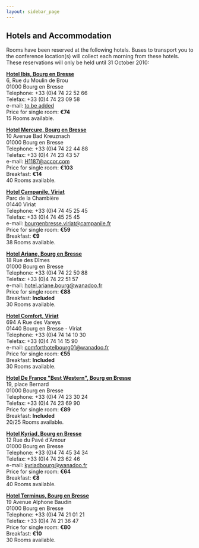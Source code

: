 ```yaml
---
layout: sidebar_page
---
```


## Hotels and Accommodation

Rooms have been reserved at the following hotels. Buses to transport you to the conference location(s) will collect each morning from these hotels. These reservations will only be held until 31 October 2010:

**[Hotel Ibis, Bourg en Bresse](http://www.ibishotel.com/gb/hotel-0603-ibis-bourg-en-bresse/index.shtml)**   
6, Rue du Moulin de Brou  
01000 Bourg en Bresse  
Telephone: +33 (0)4 74 22 52 66  
Telefax: +33 (0)4 74 23 09 58    
e-mail: [to be added](mailto:info@ritterbruchsal.de?subject=4M_ICOMM_2009_Conference)  
Price for single room: **€74**  
15 Rooms available.
    

  
**[Hotel Mercure, Bourg en Bresse](http://www.mercure.com/gb/hotel-1187-mercure-bourg-en-bresse/print.shtml)**   
10 Avenue Bad Kreuznach  
01000 Bourg en Bresse  
Telephone: +33 (0)4 74 22 44 88  
Telefax: +33 (0)4 74 23 43 57    
e-mail: [H1187@accor.com](mailto:H1187@accor.com?subject=4M2010_Conference)  
Price for single room: **€103**  
Breakfast: **€14**    
40 Rooms available.  

  
  
**[Hotel Campanile, Viriat](http://www.campanile.com/Hotel/en/france/rhone-alpes/ain/bourg-en-bresse/campanile-bourg-en-bresse-viriat.htm)**   
Parc de la Chambière  
01440 Viriat  
Telephone: +33 (0)4 74 45 25 45  
Telefax: +33 (0)4 74 45 25 45    
e-mail: [bourgenbresse.viriat@campanile.fr](mailto:bourgenbresse.viriat@campanile.fr?subject=4M2010_Conference)  
Price for single room: **€59**  
Breakfast: **€9**    
38 Rooms available. 
    
  

**[Hotel Ariane, Bourg en Bresse](http://www.hotel-ariane-bourg.com/index-gb.htm)**   
18 Rue des Dîmes  
01000 Bourg en Bresse  
Telephone: +33 (0)4 74 22 50 88  
Telefax: +33 (0)4 74 22 51 57    
e-mail: [hotel.ariane.bourg@wanadoo.fr](mailto:hotel.ariane.bourg@wanadoo.fr?subject=4M2010_Conference)  
Price for single room: **€88**  
Breakfast: **Included**    
30 Rooms available. 
  
  
  
**[Hotel Comfort, Viriat](http://www.comfort-hotel-bourg-en-bresse.fr/Accueil.htm)**   
694 A Rue des Vareys  
01440 Bourg en Bresse - Viriat  
Telephone: +33 (0)4 74 14 10 30  
Telefax: +33 (0)4 74 14 15 90    
e-mail: [comforthotelbourg01@wanadoo.fr](mailto:comforthotelbourg01@wanadoo.fr?subject=4M2010_Conference)  
Price for single room: **€55**  
Breakfast: **Included**    
30 Rooms available.   
  
  
**[Hotel De France "Best Western", Bourg en Bresse](http://book.bestwestern.com/bestwestern/productInfo.do?propertyCode=93477)**   
19, place Bernard  
01000 Bourg en Bresse  
Telephone: +33 (0)4 74 23 30 24  
Telefax: +33 (0)4 74 23 69 90    
Price for single room: **€89**  
Breakfast: **Included**    
20/25 Rooms available.    
  
  

**[Hotel Kyriad, Bourg en Bresse](http://www.kyriad-bourg-en-bresse-centre.fr/en/index.aspx)**   
12 Rue du Pavé d'Amour  
01000 Bourg en Bresse  
Telephone: +33 (0)4 74 45 34 34  
Telefax: +33 (0)4 74 23 62 46    
e-mail: [kyriadbourg@wanadoo.fr](mailto:kyriadbourg@wanadoo.fr?subject=4M2010_Conference)  
Price for single room: **€64**  
Breakfast: **€8**    
40 Rooms available. 

  
  
**[Hotel Terminus, Bourg en Bresse](http://www.hotel-terminus-bourg.com/?UPATH=0-0-1-0-1-0-1&LANG=en)**   
19 Avenue Alphone Baudin  
01000 Bourg en Bresse  
Telephone: +33 (0)4 74 21 01 21  
Telefax: +33 (0)4 74 21 36 47    
Price for single room: **€80**  
Breakfast: **€10**    
30 Rooms available.   
  
